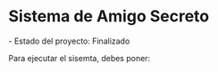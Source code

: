 <h1>Sistema de Amigo Secreto</h1>
- Estado del proyecto: Finalizado

Para ejecutar el sisemta, debes poner:
